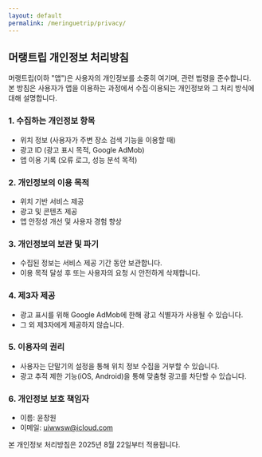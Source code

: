 ```yaml
---
layout: default
permalink: /meringuetrip/privacy/
---
```


## 머랭트립 개인정보 처리방침

머랭트립(이하 "앱")은 사용자의 개인정보를 소중히 여기며, 관련 법령을 준수합니다. 본 방침은 사용자가 앱을 이용하는 과정에서 수집·이용되는 개인정보와 그 처리 방식에 대해 설명합니다.

### 1. 수집하는 개인정보 항목

- 위치 정보 (사용자가 주변 장소 검색 기능을 이용할 때)
- 광고 ID (광고 표시 목적, Google AdMob)
- 앱 이용 기록 (오류 로그, 성능 분석 목적)

### 2. 개인정보의 이용 목적

- 위치 기반 서비스 제공
- 광고 및 콘텐츠 제공
- 앱 안정성 개선 및 사용자 경험 향상

### 3. 개인정보의 보관 및 파기

- 수집된 정보는 서비스 제공 기간 동안 보관합니다.
- 이용 목적 달성 후 또는 사용자의 요청 시 안전하게 삭제합니다.

### 4. 제3자 제공

- 광고 표시를 위해 Google AdMob에 한해 광고 식별자가 사용될 수 있습니다.
- 그 외 제3자에게 제공하지 않습니다.

### 5. 이용자의 권리

- 사용자는 단말기의 설정을 통해 위치 정보 수집을 거부할 수 있습니다.
- 광고 추적 제한 기능(iOS, Android)을 통해 맞춤형 광고를 차단할 수 있습니다.

### 6. 개인정보 보호 책임자

- 이름: 윤창원
- 이메일: uiwwsw@icloud.com

본 개인정보 처리방침은 2025년 8월 22일부터 적용됩니다.
